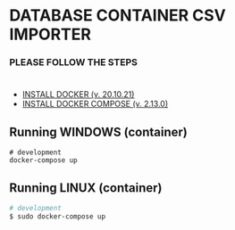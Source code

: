 # DATABASE CONTAINER CSV IMPORTER

### PLEASE FOLLOW THE STEPS
#
- <a href="https://docs.docker.com/engine/release-notes/20.10/#201021" target="_blank">INSTALL DOCKER (v. 20.10.21)</a>
- <a href="https://docs.docker.com/compose/install/" target="_blank">INSTALL DOCKER COMPOSE (v. 2.13.0)</a>

## Running WINDOWS (container)
```
# development
docker-compose up
```

## Running LINUX (container)
```bash
# development
$ sudo docker-compose up
```
